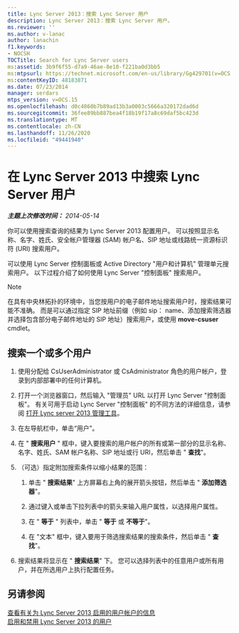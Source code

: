 ```yaml
---
title: Lync Server 2013：搜索 Lync Server 用户
description: Lync Server 2013：搜索 Lync Server 用户。
ms.reviewer: ''
ms.author: v-lanac
author: lanachin
f1.keywords:
- NOCSH
TOCTitle: Search for Lync Server users
ms:assetid: 3b9f6f55-d7a9-46ae-8e10-f221ba0d3bb5
ms:mtpsurl: https://technet.microsoft.com/en-us/library/Gg429701(v=OCS.15)
ms:contentKeyID: 48183871
ms.date: 07/23/2014
manager: serdars
mtps_version: v=OCS.15
ms.openlocfilehash: d0c4860b7b89ad13b3a0003c5666a320172dad6d
ms.sourcegitcommit: 36fee89bb887bea4f18b19f17a8c69daf5bc423d
ms.translationtype: MT
ms.contentlocale: zh-CN
ms.lasthandoff: 11/26/2020
ms.locfileid: "49441940"
---
```

# <a name="search-for-lync-server-users-in-lync-server-2013"></a>在 Lync Server 2013 中搜索 Lync Server 用户

<div data-xmlns="http://www.w3.org/1999/xhtml">

<div class="topic" data-xmlns="http://www.w3.org/1999/xhtml" data-msxsl="urn:schemas-microsoft-com:xslt" data-cs="https://msdn.microsoft.com/">

<div data-asp="https://msdn2.microsoft.com/asp">



</div>

<div id="mainSection">

<div id="mainBody">

<span> </span>

_**主题上次修改时间：** 2014-05-14_

你可以使用搜索查询的结果为 Lync Server 2013 配置用户。 可以按照显示名称、名字、姓氏、安全帐户管理器 (SAM) 帐户名、SIP 地址或线路统一资源标识符 (URI) 搜索用户。

可以使用 Lync Server 控制面板或 Active Directory "用户和计算机" 管理单元搜索用户。 以下过程介绍了如何使用 Lync Server "控制面板" 搜索用户。

<div>


> [!NOTE]  
> 在具有中央林拓扑的环境中，当您按用户的电子邮件地址搜索用户时，搜索结果可能不准确。 而是可以通过指定 SIP 地址前缀（例如 sip： name、添加搜索筛选器并选择包含部分电子邮件地址的 SIP 地址）搜索用户，或使用 <STRONG>move-csuser</STRONG> cmdlet。



</div>

<div>

## <a name="to-search-for-one-or-more-users"></a>搜索一个或多个用户

1.  使用分配给 CsUserAdministrator 或 CsAdministrator 角色的用户帐户，登录到内部部署中的任何计算机。

2.  打开一个浏览器窗口，然后输入 "管理员" URL 以打开 Lync Server "控制面板"。 有关可用于启动 Lync Server "控制面板" 的不同方法的详细信息，请参阅 [打开 Lync server 2013 管理工具](lync-server-2013-open-lync-server-administrative-tools.md)。

3.  在左导航栏中，单击“用户”。

4.  在 " **搜索用户** " 框中，键入要搜索的用户帐户的所有或第一部分的显示名称、名字、姓氏、SAM 帐户名称、SIP 地址或行 URI，然后单击 " **查找**"。

5.  （可选）指定附加搜索条件以缩小结果的范围：
    
    1.  单击 " **搜索结果**" 上方屏幕右上角的展开箭头按钮，然后单击 " **添加筛选器**"。
    
    2.  通过键入或单击下拉列表中的箭头来输入用户属性，以选择用户属性。
    
    3.  在 " **等于** " 列表中，单击 " **等于** 或 **不等于**"。
    
    4.  在 "文本" 框中，键入要用于筛选搜索结果的搜索条件，然后单击 " **查找**"。

6.  搜索结果将显示在 " **搜索结果**" 下。 您可以选择列表中的任意用户或所有用户，并在所选用户上执行配置任务。

</div>

<div>

## <a name="see-also"></a>另请参阅


[查看有关为 Lync Server 2013 启用的用户帐户的信息](lync-server-2013-viewing-information-about-user-accounts-enabled-for-lync-server.md)  
[启用和禁用 Lync Server 2013 的用户](lync-server-2013-enabling-and-disabling-users-for-lync-server.md)  
  

</div>

</div>

<span> </span>

</div>

</div>

</div>

